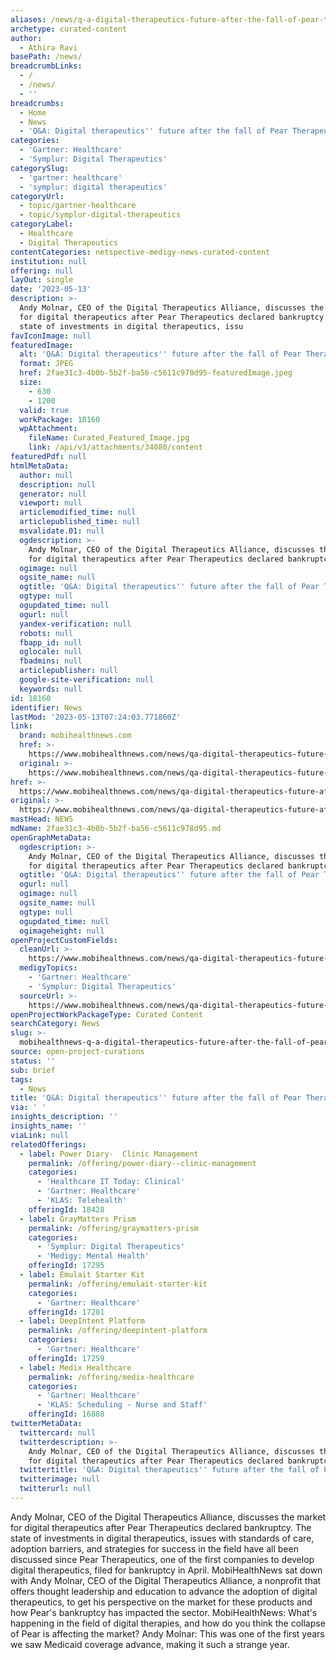 ```yaml
---
aliases: /news/q-a-digital-therapeutics-future-after-the-fall-of-pear-therapeutics
archetype: curated-content
author:
  - Athira Ravi
basePath: /news/
breadcrumbLinks:
  - /
  - /news/
  - ''
breadcrumbs:
  - Home
  - News
  - 'Q&A: Digital therapeutics'' future after the fall of Pear Therapeutics'
categories:
  - 'Gartner: Healthcare'
  - 'Symplur: Digital Therapeutics'
categorySlug:
  - 'gartner: healthcare'
  - 'symplur: digital therapeutics'
categoryUrl:
  - topic/gartner-healthcare
  - topic/symplur-digital-therapeutics
categoryLabel:
  - Healthcare
  - Digital Therapeutics
contentCategories: netspective-medigy-news-curated-content
institution: null
offering: null
layOut: single
date: '2023-05-13'
description: >-
  Andy Molnar, CEO of the Digital Therapeutics Alliance, discusses the market
  for digital therapeutics after Pear Therapeutics declared bankruptcy. The
  state of investments in digital therapeutics, issu
favIconImage: null
featuredImage:
  alt: 'Q&A: Digital therapeutics'' future after the fall of Pear Therapeutics'
  format: JPEG
  href: 2fae31c3-4b0b-5b2f-ba56-c5611c978d95-featuredImage.jpeg
  size:
    - 630
    - 1200
  valid: true
  workPackage: 18160
  wpAttachment:
    fileName: Curated_Featured_Image.jpg
    link: /api/v3/attachments/34080/content
featuredPdf: null
htmlMetaData:
  author: null
  description: null
  generator: null
  viewport: null
  articlemodified_time: null
  articlepublished_time: null
  msvalidate.01: null
  ogdescription: >-
    Andy Molnar, CEO of the Digital Therapeutics Alliance, discusses the market
    for digital therapeutics after Pear Therapeutics declared bankruptcy.
  ogimage: null
  ogsite_name: null
  ogtitle: 'Q&A: Digital therapeutics'' future after the fall of Pear Therapeutics'
  ogtype: null
  ogupdated_time: null
  ogurl: null
  yandex-verification: null
  robots: null
  fbapp_id: null
  oglocale: null
  fbadmins: null
  articlepublisher: null
  google-site-verification: null
  keywords: null
id: 18160
identifier: News
lastMod: '2023-05-13T07:24:03.771860Z'
link:
  brand: mobihealthnews.com
  href: >-
    https://www.mobihealthnews.com/news/qa-digital-therapeutics-future-after-fall-pear-therapeutics
  original: >-
    https://www.mobihealthnews.com/news/qa-digital-therapeutics-future-after-fall-pear-therapeutics
href: >-
  https://www.mobihealthnews.com/news/qa-digital-therapeutics-future-after-fall-pear-therapeutics
original: >-
  https://www.mobihealthnews.com/news/qa-digital-therapeutics-future-after-fall-pear-therapeutics
mastHead: NEWS
mdName: 2fae31c3-4b0b-5b2f-ba56-c5611c978d95.md
openGraphMetaData:
  ogdescription: >-
    Andy Molnar, CEO of the Digital Therapeutics Alliance, discusses the market
    for digital therapeutics after Pear Therapeutics declared bankruptcy.
  ogtitle: 'Q&A: Digital therapeutics'' future after the fall of Pear Therapeutics'
  ogurl: null
  ogimage: null
  ogsite_name: null
  ogtype: null
  ogupdated_time: null
  ogimageheight: null
openProjectCustomFields:
  cleanUrl: >-
    https://www.mobihealthnews.com/news/qa-digital-therapeutics-future-after-fall-pear-therapeutics
  medigyTopics:
    - 'Gartner: Healthcare'
    - 'Symplur: Digital Therapeutics'
  sourceUrl: >-
    https://www.mobihealthnews.com/news/qa-digital-therapeutics-future-after-fall-pear-therapeutics
openProjectWorkPackageType: Curated Content
searchCategory: News
slug: >-
  mobihealthnews-q-a-digital-therapeutics-future-after-the-fall-of-pear-therapeutics
source: open-project-curations
status: ''
sub: brief
tags:
  - News
title: 'Q&A: Digital therapeutics'' future after the fall of Pear Therapeutics'
via: ' '
insights_description: ''
insights_name: ''
viaLink: null
relatedOfferings:
  - label: Power Diary-  Clinic Management
    permalink: /offering/power-diary--clinic-management
    categories:
      - 'Healthcare IT Today: Clinical'
      - 'Gartner: Healthcare'
      - 'KLAS: Telehealth'
    offeringId: 18428
  - label: GrayMatters Prism
    permalink: /offering/graymatters-prism
    categories:
      - 'Symplur: Digital Therapeutics'
      - 'Medigy: Mental Health'
    offeringId: 17295
  - label: Emulait Starter Kit
    permalink: /offering/emulait-starter-kit
    categories:
      - 'Gartner: Healthcare'
    offeringId: 17281
  - label: DeepIntent Platform
    permalink: /offering/deepintent-platform
    categories:
      - 'Gartner: Healthcare'
    offeringId: 17259
  - label: Medix Healthcare
    permalink: /offering/medix-healthcare
    categories:
      - 'Gartner: Healthcare'
      - 'KLAS: Scheduling - Nurse and Staff'
    offeringId: 16888
twitterMetaData:
  twittercard: null
  twitterdescription: >-
    Andy Molnar, CEO of the Digital Therapeutics Alliance, discusses the market
    for digital therapeutics after Pear Therapeutics declared bankruptcy.
  twittertitle: 'Q&A: Digital therapeutics'' future after the fall of Pear Therapeutics'
  twitterimage: null
  twitterurl: null
---
```

<p>Andy Molnar, CEO of the Digital Therapeutics Alliance, discusses the market for digital therapeutics after Pear Therapeutics declared bankruptcy. The state of investments in digital therapeutics, issues with standards of care, adoption barriers, and strategies for success in the field have all been discussed since Pear Therapeutics, one of the first companies to develop digital therapeutics, filed for bankruptcy in April. MobiHealthNews sat down with Andy Molnar, CEO of the Digital Therapeutics Alliance, a nonprofit that offers thought leadership and education to advance the adoption of digital therapeutics, to get his perspective on the market for these products and how Pear's bankruptcy has impacted the sector. MobiHealthNews: What's happening in the field of digital therapies, and how do you think the collapse of Pear is affecting the market? Andy Molnar: This was one of the first years we saw Medicaid coverage advance, making it such a strange year.</p>